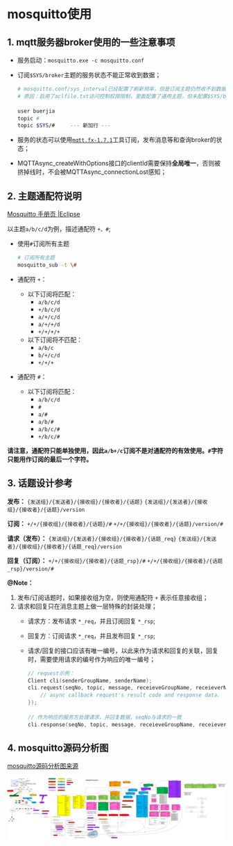 # mosquitto使用

## 1. mqtt服务器broker使用的一些注意事项

- 服务启动：`mosquitto.exe -c mosquitto.conf`

- 订阅`$SYS/broker`主题的服务状态不能正常收到数据；

  ```sh
  # mosquitto.conf/sys_interval已经配置了刷新频率，但是订阅主题仍然收不到数据
  # 原因：启用了aclfile.txt访问控制权限限制，里面配置了通用主题，但未配置$SYS/broker主题，该主题是特殊的，不在统配符#下
  
  user buerjia
  topic #
  topic $SYS/#     --- 新加行 ---
  ```

  

- 服务的状态可以使用[`mqtt.fx-1.7.1`](https://cloud.tencent.com/developer/article/1662831)工具订阅，发布消息等和查询broker的状态；

- MQTTAsync_createWithOptions接口的clientId需要保持**全局唯一**，否则被挤掉线时，不会被MQTTAsync_connectionLost感知；



## 2. 主题通配符说明

[Mosquitto 手册页 |Eclipse](https://mosquitto.org/man/mosquitto-8.html)

以主题`a/b/c/d`为例，描述通配符 `+、#`;

- 使用`#`订阅所有主题

  ```sh
  # 订阅所有主题
  mosquitto_sub -t \#
  ```

- 通配符 `+`：

  - 以下订阅将匹配：
    - `a/b/c/d`
    - `+/b/c/d`
    - `a/+/c/d`
    - `a/+/+/d`
    - `+/+/+/+`
  - 以下订阅将不匹配：
    - `a/b/c`
    - `b/+/c/d`
    - `+/+/+`

- 通配符 `#`：

  - 以下订阅将匹配：
    - `a/b/c/d`
    - `#`
    - `a/#`
    - `a/b/#`
    - `a/b/c/#`
    - `+/b/c/#`

**请注意，通配符只能单独使用，因此`a/b+/c`订阅不是对通配符的有效使用。`#`字符只能用作订阅的最后一个字符。**



## 3. 话题设计参考

**发布：**
   `{发送组}/{发送者}/{接收组}/{接收者}/{话题}`
   `{发送组}/{发送者}/{接收组}/{接收者}/{话题}/version`

**订阅：**
   `+/+/{接收组}/{接收者}/{话题}/#`
   `+/+/{接收组}/{接收者}/{话题}/version/#`

**请求（发布）：**
   `{发送组}/{发送者}/{接收组}/{接收者}/{话题_req}`
   `{发送组}/{发送者}/{接收组}/{接收者}/{话题_req}/version`

**回复（订阅）：**
   `+/+/{接收组}/{接收者}/{话题_rsp}/#`
   `+/+/{接收组}/{接收者}/{话题_rsp}/version/#`

**@Note：**

1. 发布/订阅话题时，如果接收组为空，则使用通配符 `+` 表示任意接收组；
2. 请求和回复只在消息主题上做一层特殊的封装处理；
   - 请求方：发布请求 `*_req`，并且订阅回复 `*_rsp`;
   - 回复方：订阅请求 `*_req`，并且发布回复 `*_rsp`;
   - 请求/回复的接口应该有唯一编号，以此来作为请求和回复的关联，回复时，需要使用请求的编号作为响应的唯一编号；
   
     ```c++
     // request示例：
     Client cli(senderGroupName, senderName);
     cli.request(seqNo, topic, message, receieveGroupName, receieverName, [](int code, string response) {
         // async callback request's result code and response data.
     });
     
     // 作为响应的服务方处理请求，并回复数据，seqNo与请求的一致
     cli.response(seqNo, topic, message, receieveGroupName, receieverName);
     ```
   
     

## 4. mosquitto源码分析图

[mosquitto源码分析图来源](https://github.com/hui6075/mosquitto-cluster/blob/master/benchmark/mosquitto_code_analyze.jpg)

![](./img/mosquitto_code_analyze.jpg)